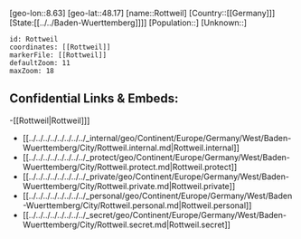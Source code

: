﻿---
location: [48.17,8.63]
mapzoom: [7,12] 
mapmarker: city 
type: City
tags:
- geo/City


SpocWebEntityId: 33801
isDeleted: false
confidential: public

---
[geo-lon::8.63]
[geo-lat::48.17]
[name::Rottweil]
[Country::[[Germany]]]
[State:[[../../Baden-Wuerttemberg]]]]
[Population::]
[Unknown::]


```leaflet
id: Rottweil
coordinates: [[Rottweil]]
markerFile: [[Rottweil]]
defaultZoom: 11 
maxZoom: 18
```


## Confidential Links & Embeds: 
-[[Rottweil|Rottweil]]] 
- [[../../../../../../../../_internal/geo/Continent/Europe/Germany/West/Baden-Wuerttemberg/City/Rottweil.internal.md|Rottweil.internal]] 
- [[../../../../../../../../_protect/geo/Continent/Europe/Germany/West/Baden-Wuerttemberg/City/Rottweil.protect.md|Rottweil.protect]] 
- [[../../../../../../../../_private/geo/Continent/Europe/Germany/West/Baden-Wuerttemberg/City/Rottweil.private.md|Rottweil.private]] 
- [[../../../../../../../../_personal/geo/Continent/Europe/Germany/West/Baden-Wuerttemberg/City/Rottweil.personal.md|Rottweil.personal]] 
- [[../../../../../../../../_secret/geo/Continent/Europe/Germany/West/Baden-Wuerttemberg/City/Rottweil.secret.md|Rottweil.secret]] 
